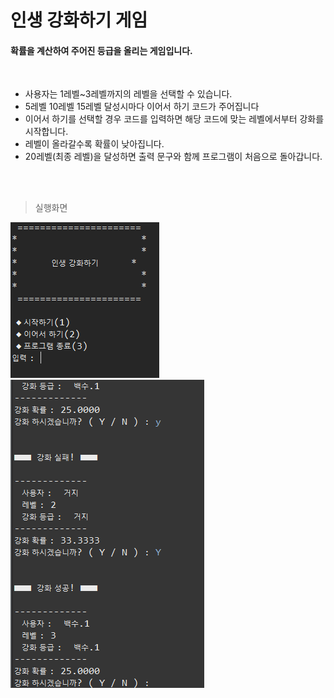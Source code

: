 인생 강화하기 게임
==============

#### 확률을 계산하여 주어진 등급을 올리는 게임입니다.

<br/>

* 사용자는 1레벨~3레벨까지의 레벨을 선택할 수 있습니다.
* 5레벨 10레벨 15레벨 달성시마다 이어서 하기 코드가 주어집니다
* 이어서 하기를 선택할 경우 코드를 입력하면 해당 코드에 맞는 레벨에서부터 강화를 시작합니다.
* 레벨이 올라갈수록 확률이 낮아집니다.
* 20레벨(최종 레벨)을 달성하면 출력 문구와 함께 프로그램이 처음으로 돌아갑니다.

<br/>
<br/>

> 실행화면

![sample1](./image/sample1.png)
![sample2](./image/sample2.png)
